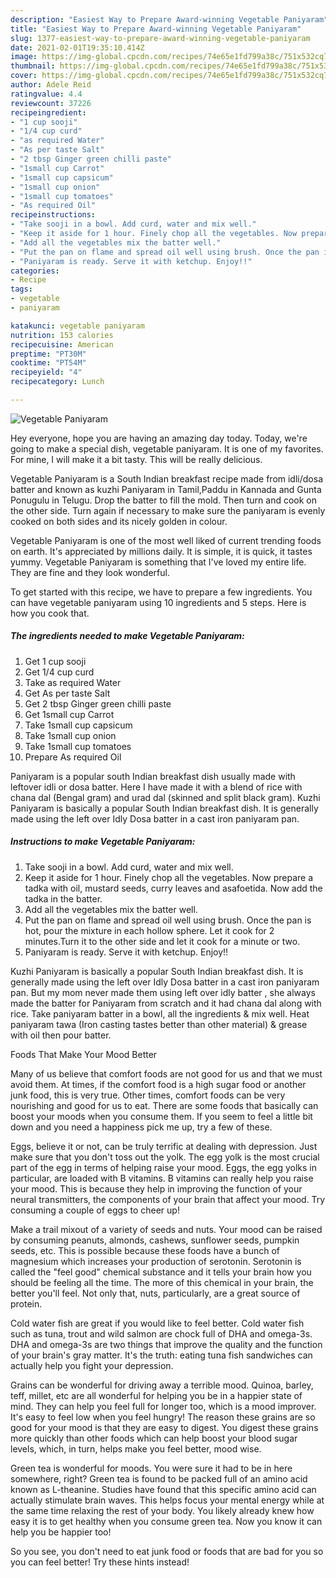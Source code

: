 ```yaml
---
description: "Easiest Way to Prepare Award-winning Vegetable Paniyaram"
title: "Easiest Way to Prepare Award-winning Vegetable Paniyaram"
slug: 1377-easiest-way-to-prepare-award-winning-vegetable-paniyaram
date: 2021-02-01T19:35:10.414Z
image: https://img-global.cpcdn.com/recipes/74e65e1fd799a38c/751x532cq70/vegetable-paniyaram-recipe-main-photo.jpg
thumbnail: https://img-global.cpcdn.com/recipes/74e65e1fd799a38c/751x532cq70/vegetable-paniyaram-recipe-main-photo.jpg
cover: https://img-global.cpcdn.com/recipes/74e65e1fd799a38c/751x532cq70/vegetable-paniyaram-recipe-main-photo.jpg
author: Adele Reid
ratingvalue: 4.4
reviewcount: 37226
recipeingredient:
- "1 cup sooji"
- "1/4 cup curd"
- "as required Water"
- "As per taste Salt"
- "2 tbsp Ginger green chilli paste"
- "1small cup Carrot"
- "1small cup capsicum"
- "1small cup onion"
- "1small cup tomatoes"
- "As required Oil"
recipeinstructions:
- "Take sooji in a bowl. Add curd, water and mix well."
- "Keep it aside for 1 hour. Finely chop all the vegetables. Now prepare a tadka with oil, mustard seeds, curry leaves and asafoetida. Now add the tadka in the batter."
- "Add all the vegetables mix the batter well."
- "Put the pan on flame and spread oil well using brush. Once the pan is hot, pour the mixture in each hollow sphere. Let it cook for 2 minutes.Turn it to the other side and let it cook for a minute or two."
- "Paniyaram is ready. Serve it with ketchup. Enjoy!!"
categories:
- Recipe
tags:
- vegetable
- paniyaram

katakunci: vegetable paniyaram 
nutrition: 153 calories
recipecuisine: American
preptime: "PT30M"
cooktime: "PT54M"
recipeyield: "4"
recipecategory: Lunch

---
```



![Vegetable Paniyaram](https://img-global.cpcdn.com/recipes/74e65e1fd799a38c/751x532cq70/vegetable-paniyaram-recipe-main-photo.jpg)

Hey everyone, hope you are having an amazing day today. Today, we're going to make a special dish, vegetable paniyaram. It is one of my favorites. For mine, I will make it a bit tasty. This will be really delicious.

Vegetable Paniyaram is a South Indian breakfast recipe made from idli/dosa batter and known as kuzhi Paniyaram in Tamil,Paddu in Kannada and Gunta Ponugulu in Telugu. Drop the batter to fill the mold. Then turn and cook on the other side. Turn again if necessary to make sure the paniyaram is evenly cooked on both sides and its nicely golden in colour.

Vegetable Paniyaram is one of the most well liked of current trending foods on earth. It's appreciated by millions daily. It is simple, it is quick, it tastes yummy. Vegetable Paniyaram is something that I've loved my entire life. They are fine and they look wonderful.


To get started with this recipe, we have to prepare a few ingredients. You can have vegetable paniyaram using 10 ingredients and 5 steps. Here is how you cook that.

<!--inarticleads1-->

##### The ingredients needed to make Vegetable Paniyaram:

1. Get 1 cup sooji
1. Get 1/4 cup curd
1. Take as required Water
1. Get As per taste Salt
1. Get 2 tbsp Ginger green chilli paste
1. Get 1small cup Carrot
1. Take 1small cup capsicum
1. Take 1small cup onion
1. Take 1small cup tomatoes
1. Prepare As required Oil


Paniyaram is a popular south Indian breakfast dish usually made with leftover idli or dosa batter. Here I have made it with a blend of rice with chana dal (Bengal gram) and urad dal (skinned and split black gram). Kuzhi Paniyaram is basically a popular South Indian breakfast dish. It is generally made using the left over Idly Dosa batter in a cast iron paniyaram pan. 

<!--inarticleads2-->

##### Instructions to make Vegetable Paniyaram:

1. Take sooji in a bowl. Add curd, water and mix well.
1. Keep it aside for 1 hour. Finely chop all the vegetables. Now prepare a tadka with oil, mustard seeds, curry leaves and asafoetida. Now add the tadka in the batter.
1. Add all the vegetables mix the batter well.
1. Put the pan on flame and spread oil well using brush. Once the pan is hot, pour the mixture in each hollow sphere. Let it cook for 2 minutes.Turn it to the other side and let it cook for a minute or two.
1. Paniyaram is ready. Serve it with ketchup. Enjoy!!


Kuzhi Paniyaram is basically a popular South Indian breakfast dish. It is generally made using the left over Idly Dosa batter in a cast iron paniyaram pan. But my mom never made them using left over idly batter , she always made the batter for Paniyaram from scratch and it had chana dal along with rice. Take paniyaram batter in a bowl, all the ingredients &amp; mix well. Heat paniyaram tawa (Iron casting tastes better than other material) &amp; grease with oil then pour batter. 

Foods That Make Your Mood Better


Many of us believe that comfort foods are not good for us and that we must avoid them. At times, if the comfort food is a high sugar food or another junk food, this is very true. Other times, comfort foods can be very nourishing and good for us to eat. There are some foods that basically can boost your moods when you consume them. If you seem to feel a little bit down and you need a happiness pick me up, try a few of these.

Eggs, believe it or not, can be truly terrific at dealing with depression. Just make sure that you don't toss out the yolk. The egg yolk is the most crucial part of the egg in terms of helping raise your mood. Eggs, the egg yolks in particular, are loaded with B vitamins. B vitamins can really help you raise your mood. This is because they help in improving the function of your neural transmitters, the components of your brain that affect your mood. Try consuming a couple of eggs to cheer up!

Make a trail mixout of a variety of seeds and nuts. Your mood can be raised by consuming peanuts, almonds, cashews, sunflower seeds, pumpkin seeds, etc. This is possible because these foods have a bunch of magnesium which increases your production of serotonin. Serotonin is called the "feel good" chemical substance and it tells your brain how you should be feeling all the time. The more of this chemical in your brain, the better you'll feel. Not only that, nuts, particularly, are a great source of protein.

Cold water fish are great if you would like to feel better. Cold water fish such as tuna, trout and wild salmon are chock full of DHA and omega-3s. DHA and omega-3s are two things that improve the quality and the function of your brain's gray matter. It's the truth: eating tuna fish sandwiches can actually help you fight your depression. 

Grains can be wonderful for driving away a terrible mood. Quinoa, barley, teff, millet, etc are all wonderful for helping you be in a happier state of mind. They can help you feel full for longer too, which is a mood improver. It's easy to feel low when you feel hungry! The reason these grains are so good for your mood is that they are easy to digest. You digest these grains more quickly than other foods which can help boost your blood sugar levels, which, in turn, helps make you feel better, mood wise.

Green tea is wonderful for moods. You were sure it had to be in here somewhere, right? Green tea is found to be packed full of an amino acid known as L-theanine. Studies have found that this specific amino acid can actually stimulate brain waves. This helps focus your mental energy while at the same time relaxing the rest of your body. You likely already knew how easy it is to get healthy when you consume green tea. Now you know it can help you be happier too!

So you see, you don't need to eat junk food or foods that are bad for you so you can feel better! Try  these hints  instead!

